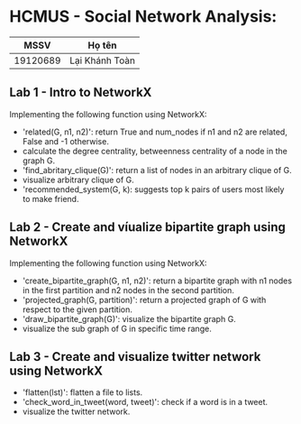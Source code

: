 # HCMUS - Social Network Analysis: 
| MSSV | Họ tên |
| - | - |
| 19120689 | Lại Khánh Toàn |

## Lab 1 - Intro to NetworkX

Implementing the following function using NetworkX:
- 'related(G, n1, n2)': return True and num_nodes if n1 and n2 are related, False and -1 otherwise.
- calculate the degree centrality, betweenness centrality of a node in the graph G.
- 'find_abritary_clique(G)': return a list of nodes in an arbitrary clique of G.
- visualize arbitrary clique of G.
- 'recommended_system(G, k): suggests top k pairs of users most likely to make friend.

## Lab 2 - Create and víualize bipartite graph using NetworkX

Implementing the following function using NetworkX:
- 'create_bipartite_graph(G, n1, n2)': return a bipartite graph with n1 nodes in the first partition and n2 nodes in the second partition.
- 'projected_graph(G, partition)': return a projected graph of G with respect to the given partition.
- 'draw_bipartite_graph(G)': visualize the bipartite graph G.
- visualize the sub graph of G in specific time range.

## Lab 3 - Create and visualize twitter network using NetworkX
- 'flatten(lst)': flatten a file to lists.
- 'check_word_in_tweet(word, tweet)': check if a word is in a tweet.
- visualize the twitter network.

